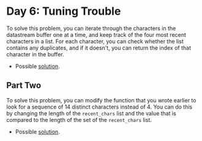 # Day 6: Tuning Trouble

To solve this problem, you can iterate through the characters in the datastream buffer one at a time, and keep track of the four most recent characters in a list. For each character, you can check whether the list contains any duplicates, and if it doesn't, you can return the index of that character in the buffer.
- Possible [solution](1.py).

## Part Two

To solve this problem, you can modify the function that you wrote earlier to look for a sequence of 14 distinct characters instead of 4. You can do this by changing the length of the `recent_chars` list and the value that is compared to the length of the set of the `recent_chars` list.
- Possible [solution](2.py).
